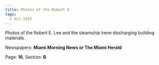 ```yaml
---  
title: Photos of the Robert E  
tags:  
  - Oct 1925  
---  
```

  
Photos of the Robert E. Lee and the steamship Irene discharging building materials.  
  
Newspapers: **Miami Morning News or The Miami Herald**  
  
Page: **16**, Section: **B** 

